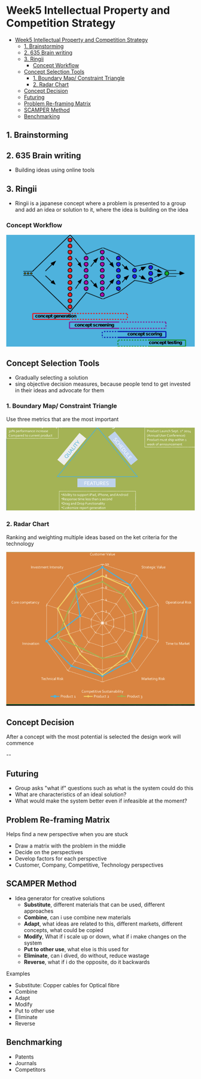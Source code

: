 # Week5 Intellectual Property and Competition Strategy

- [Week5 Intellectual Property and Competition Strategy](#week5-intellectual-property-and-competition-strategy)
  - [1. Brainstorming](#1-brainstorming)
  - [2. 635 Brain writing](#2-635-brain-writing)
  - [3. Ringii](#3-ringii)
    - [Concept Workflow](#concept-workflow)
  - [Concept Selection Tools](#concept-selection-tools)
    - [1. Boundary Map/ Constraint Triangle](#1-boundary-map-constraint-triangle)
    - [2. Radar Chart](#2-radar-chart)
  - [Concept Decision](#concept-decision)
  - [Futuring](#futuring)
  - [Problem Re-framing Matrix](#problem-re-framing-matrix)
  - [SCAMPER Method](#scamper-method)
  - [Benchmarking](#benchmarking)

## 1. Brainstorming

## 2. 635 Brain writing

- Building ideas using online tools

## 3. Ringii

- Ringii is a japanese concept where a problem is presented to a group and add an idea or solution to it, where the idea is building on the idea

### Concept Workflow

![concept-workflow](images/concept-workflow.png)

## Concept Selection Tools

- Gradually selecting a solution
- sing objective decision measures, because people tend to get invested in their ideas and advocate for them

### 1. Boundary Map/ Constraint Triangle

Use three metrics that are the most important

![constraint-triangle](images/constraint-triangle.png)

### 2. Radar Chart

Ranking and weighting multiple ideas based on the ket criteria for the technology

![radar-chart](images/radar-chart.png)

## Concept Decision

After a concept with the most potential is selected the design work will commence

--

## Futuring

- Group asks "what if" questions such as what is the system could do this
- What are characteristics of an ideal solution?
- What would make the system better even if infeasible at the moment?

## Problem Re-framing Matrix

Helps find a new perspective when you are stuck

- Draw a matrix with the problem in the middle
- Decide on the perspectives
- Develop factors for each perspective
- Customer, Company, Competitive, Technology perspectives

## SCAMPER Method

- Idea generator for creative solutions
  - **Substitute**, different materials that can be used, different approaches
  - **Combine**, can i use combine new materials
  - **Adapt**, what ideas are related to this, different markets, different concepts, what could be copied
  - **Modify**, What if i scale up or down, what if i make changes on the system
  - **Put to other use**, what else is this used for
  - **Eliminate**, can i dived, do without, reduce wastage
  - **Reverse**, what if i do the opposite, do it backwards

Examples

- Substitute: Copper cables for Optical fibre
- Combine
- Adapt
- Modify
- Put to other use
- Eliminate
- Reverse

## Benchmarking

- Patents
- Journals
- Competitors
